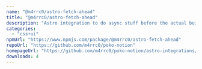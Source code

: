 ```yaml
---
name: "@m4rrc0/astro-fetch-ahead"
title: "@m4rrc0/astro-fetch-ahead"
description: "Astro integration to do async stuff before the actual build"
categories:
  - "css+ui"
npmUrl: "https://www.npmjs.com/package/@m4rrc0/astro-fetch-ahead"
repoUrl: "https://github.com/m4rrc0/poko-notion"
homepageUrl: "https://github.com/m4rrc0/poko-notion/astro-integrations/astro-fetch-ahead"
downloads: 4
---
```

